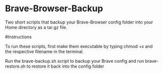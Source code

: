 # Brave-Browser-Backup
Two short scripts that backup your Brave-Browser config folder into your Home directory as a tar.gz file.

#Instructions

To run these scripts, first make them executable by typing chmod +x and the respective filename in the terminal.

Run the brave-backup.sh script to backup your Brave config and run brave-restore.sh to restore it back into the config folder
